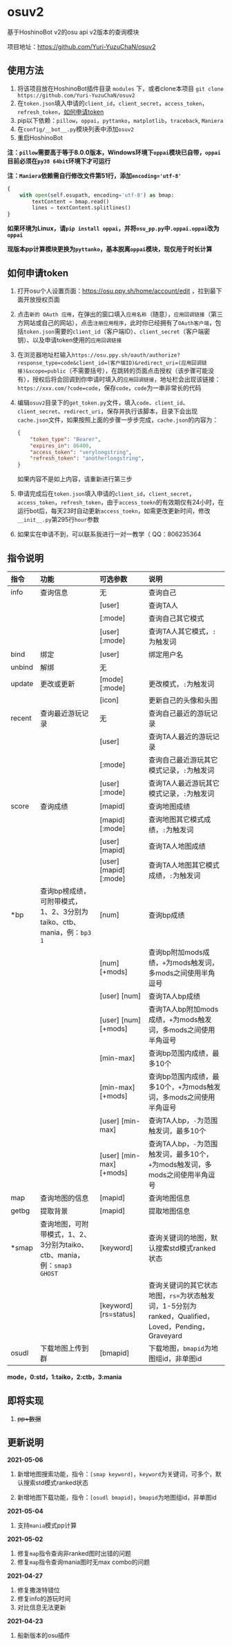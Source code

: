 # osuv2

基于HoshinoBot v2的osu api v2版本的查询模块

项目地址：https://github.com/Yuri-YuzuChaN/osuv2

## 使用方法

1. 将该项目放在HoshinoBot插件目录 `modules` 下，或者clone本项目 `git clone https://github.com/Yuri-YuzuChaN/osuv2`
2. 在`token.json`填入申请的`client_id`，`client_secret`，`access_token`，`refresh_token`，[如何申请token](#如何申请token)
3. pip以下依赖：`pillow`，`oppai`，`pyttanko`，`matplotlib`，`traceback`, `Maniera`
4. 在`config/__bot__.py`模块列表中添加`osuv2`
5. 重启HoshinoBot

**注：`pillow`需要高于等于8.0.0版本，Windows环境下`oppai`模块已自带，`oppai`目前必须在`py38 64bit`环境下才可运行**

**注：`Maniera`依赖需自行修改文件第51行，添加`encoding='utf-8'`**

```python
{
    with open(self.osupath, encoding='utf-8') as bmap:
        textContent = bmap.read()
        lines = textContent.splitlines()
}
```

**如果环境为Linux，请`pip install oppai`，并将`osu_pp.py`中`.oppai.oppai`改为`oppai`**

**现版本pp计算模块更换为`pyttanko`，基本脱离`oppai`模块，现仅用于时长计算**

## 如何申请token

1. 打开osu个人设置页面：https://osu.ppy.sh/home/account/edit ，拉到最下面开放授权页面

2. 点击`新的 OAuth 应用`，在弹出的窗口填入`应用名称`（随意），`应用回调链接`（第三方网站或自己的网站），点击`注册应用程序`，此时你已经拥有了`OAuth客户端`，包括`token.json`需要的`client_id`（客户端ID）、`client_secret`（客户端密钥）、以及申请token使用的`应用回调链接`

3. 在浏览器地址栏输入`https://osu.ppy.sh/oauth/authorize?response_type=code&client_id=(客户端ID)&redirect_uri=(应用回调链接)&scope=public`（不需要括号），在跳转的页面点击授权（该步骤可能没有），授权后将会回调到你申请时填入的`应用回调链接`，地址栏会出现该链接：`https://xxx.com/?code=code`，保存`code`，`code`为一串非常长的代码

4. 编辑`osuv2`目录下的`get_token.py`文件，填入`code`、`client_id`、`client_secret`、`redirect_uri`，保存并执行该脚本，目录下会出现`cache.json`文件，如果按照上面的步骤一步步完成，`cache.json`的内容为：

   ```json
   {
       "token_type": "Bearer",
       "expires_in": 86400,
       "access_token": "verylongstring",
       "refresh_token": "anotherlongstring",
   }
   ```

   如果内容不是如上内容，请重新进行第三步

5. 申请完成后在`token.json`填入申请的`client_id`，`client_secret`，`access_token`，`refresh_token`，由于`access_toekn`的有效期仅有24小时，在运行bot后，每天23时自动更新`access_toekn`，如需更改更新时间，修改`__init__.py`第295行`hour`参数

6. 如果实在申请不到，可以联系我进行一对一教学（  QQ：806235364

## 指令说明
| 指令   | 功能                                                         | 可选参数                 | 说明                                                         |
| :----- | :----------------------------------------------------------- | :----------------------- | :----------------------------------------------------------- |
| info   | 查询信息                                                     | 无                       | 查询自己                                                     |
|        |                                                              | [user]                   | 查询TA人                                                     |
|        |                                                              | [:mode]                  | 查询自己其它模式                                             |
|        |                                                              | [user] [:mode]           | 查询TA人其它模式，`:`为触发词                                |
| bind   | 绑定                                                         | [user]                   | 绑定用户名                                                   |
| unbind | 解绑                                                         | 无                       |                                                              |
| update | 更改或更新                                                   | [mode] [:mode]           | 更改模式，`:`为触发词                                        |
|        |                                                              | [icon]                   | 更新自己的头像和头图                                         |
| recent | 查询最近游玩记录                                             | 无                       | 查询自己最近的游玩记录                                       |
|        |                                                              | [user]                   | 查询TA人最近的游玩记录                                       |
|        |                                                              | [:mode]                  | 查询自己最近游玩其它模式记录，`:`为触发词                    |
|        |                                                              | [user] [:mode]           | 查询TA人最近游玩其它模式记录，`:`为触发词                    |
| score  | 查询成绩                                                     | [mapid]                  | 查询地图成绩                                                 |
|        |                                                              | [mapid] [:mode]          | 查询地图其它模式成绩，`:`为触发词                            |
|        |                                                              | [user] [mapid]           | 查询TA人地图成绩                                             |
|        |                                                              | [user] [mapid] [:mode]   | 查询TA人地图其它模式成绩，`:`为触发词                        |
| *bp    | 查询bp榜成绩，可附带模式，1、2、3分别为taiko、ctb、mania，例：`bp3 1` | [num]                    | 查询bp成绩                                                   |
|        |                                                              | [num] [+mods]            | 查询bp附加mods成绩，`+`为mods触发词，多mods之间使用半角逗号  |
|        |                                                              | [user] [num]             | 查询TA人bp成绩                                               |
|        |                                                              | [user] [num] [+mods]     | 查询TA人bp附加mods成绩，`+`为mods触发词，多mods之间使用半角逗号 |
|        |                                                              | [min-max]                | 查询bp范围内成绩，最多10个                                   |
|        |                                                              | [min-max] [+mods]        | 查询bp范围内成绩，最多10个，`+`为mods触发词，多mods之间使用半角逗号 |
|        |                                                              | [user] [min-max]         | 查询TA人bp，`-`为范围触发词，最多10个                        |
|        |                                                              | [user] [min-max] [+mods] | 查询TA人bp，`-`为范围触发词，最多10个，`+`为mods触发词，多mods之间使用半角逗号 |
| map    | 查询地图的信息                                               | [mapid]                  | 查询地图信息                                                 |
| getbg  | 提取背景                                                     | [mapid]                  | 提取地图信息                                                 |
| *smap  | 查询地图，可附带模式，1、2、3分别为taiko、ctb、mania，例：`smap3 GHOST` | [keyword]                | 查询关键词的地图，默认搜索std模式ranked状态                  |
|        |                                                              | [keyword] [rs=status]    | 查询关键词的其它状态地图，`rs=`为状态触发词，1-5分别为ranked，Qualified，Loved，Pending，Graveyard |
| osudl  | 下载地图上传到群                                             | [bmapid]                 | 下载地图，`bmapid`为地图组id，非单图id                       |
**mode，0:std，1:taiko，2:ctb，3:mania**

## 即将实现

1. ~~pp+数据~~

## 更新说明

**2021-05-06**

1. 新增地图搜索功能，指令：`[smap keyword]`，`keyword`为关键词，可多个，默认搜索std模式ranked状态

2. 新增地图下载功能，指令：`[osudl bmapid]`，`bmapid`为地图组id，非单图id

**2021-05-04**

1. 支持`mania`模式pp计算

**2021-05-02**

1. 修复`map`指令查询非ranked图时出错的问题
2. 修复`map`指令查询mania图时无max combo的问题

**2021-04-27**

1. 修复撒泼特错位
2. 修复info的游玩时间
3. 对比信息无法更新

**2021-04-23**

1. 船新版本的osu插件

